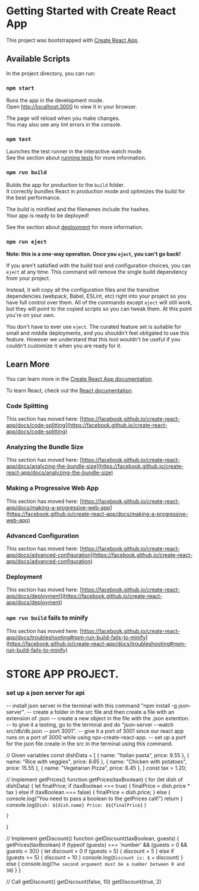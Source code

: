 # Getting Started with Create React App

This project was bootstrapped with [Create React App](https://github.com/facebook/create-react-app).

## Available Scripts

In the project directory, you can run:

### `npm start`

Runs the app in the development mode.\
Open [http://localhost:3000](http://localhost:3000) to view it in your browser.

The page will reload when you make changes.\
You may also see any lint errors in the console.

### `npm test`

Launches the test runner in the interactive watch mode.\
See the section about [running tests](https://facebook.github.io/create-react-app/docs/running-tests) for more information.

### `npm run build`

Builds the app for production to the `build` folder.\
It correctly bundles React in production mode and optimizes the build for the best performance.

The build is minified and the filenames include the hashes.\
Your app is ready to be deployed!

See the section about [deployment](https://facebook.github.io/create-react-app/docs/deployment) for more information.

### `npm run eject`

**Note: this is a one-way operation. Once you `eject`, you can't go back!**

If you aren't satisfied with the build tool and configuration choices, you can `eject` at any time. This command will remove the single build dependency from your project.

Instead, it will copy all the configuration files and the transitive dependencies (webpack, Babel, ESLint, etc) right into your project so you have full control over them. All of the commands except `eject` will still work, but they will point to the copied scripts so you can tweak them. At this point you're on your own.

You don't have to ever use `eject`. The curated feature set is suitable for small and middle deployments, and you shouldn't feel obligated to use this feature. However we understand that this tool wouldn't be useful if you couldn't customize it when you are ready for it.

## Learn More

You can learn more in the [Create React App documentation](https://facebook.github.io/create-react-app/docs/getting-started).

To learn React, check out the [React documentation](https://reactjs.org/).

### Code Splitting

This section has moved here: [https://facebook.github.io/create-react-app/docs/code-splitting](https://facebook.github.io/create-react-app/docs/code-splitting)

### Analyzing the Bundle Size

This section has moved here: [https://facebook.github.io/create-react-app/docs/analyzing-the-bundle-size](https://facebook.github.io/create-react-app/docs/analyzing-the-bundle-size)

### Making a Progressive Web App

This section has moved here: [https://facebook.github.io/create-react-app/docs/making-a-progressive-web-app](https://facebook.github.io/create-react-app/docs/making-a-progressive-web-app)

### Advanced Configuration

This section has moved here: [https://facebook.github.io/create-react-app/docs/advanced-configuration](https://facebook.github.io/create-react-app/docs/advanced-configuration)

### Deployment

This section has moved here: [https://facebook.github.io/create-react-app/docs/deployment](https://facebook.github.io/create-react-app/docs/deployment)

### `npm run build` fails to minify

This section has moved here: [https://facebook.github.io/create-react-app/docs/troubleshooting#npm-run-build-fails-to-minify](https://facebook.github.io/create-react-app/docs/troubleshooting#npm-run-build-fails-to-minify)



# STORE APP PROJECT.

### set up a json server for api
-- install json server in the terminal with this command "npm install -g json-server".
-- create a folder in the src file and then create a file with an extension of .json
-- create a new object in the file with the .json extention.
-- to give it a testing, go to the terminal and do "json-server --watch src/db/db.json -- port 3001".
-- give it a port of 3001 since our react app runs on a port of 3000 while using npx-create-react-app.
-- set up a port for the json file create in the src in the terminal using this command.











// Given variables
const dishData = [
    {
        name: "Italian pasta",
        price: 9.55
    },
    {
        name: "Rice with veggies",
        price: 8.65
    },
    {
        name: "Chicken with potatoes",
        price: 15.55
    },
    {
        name: "Vegetarian Pizza",
        price: 6.45
    },
]
const tax = 1.20;

// Implement getPrices()
function getPrices(taxBoolean) {
    for (let dish of dishData) {
        let finalPrice;
        if (taxBoolean === true) {
            finalPrice = dish.price * tax
        }
        else if (taxBoolean === false) {
            finalPrice = dish.price;
        }
        else {
            console.log("You need to pass a boolean to the getPrices call!")
            return
        }
        console.log(`Dish: ${dish.name} Price: $${finalPrice}` )

    }
}

// Implement getDiscount()
function getDiscount(taxBoolean, guests) {
    getPrices(taxBoolean)
    if (typeof (guests) === 'number' && (guests > 0 && guests < 30)) {
        let discount = 0
        if (guests > 5) {
            discount = 5
        }
        else if (guests >= 5) {
            discount = 10
        }
        console.log(`Discount is: $` + discount)
    }
    else {
        console.log(`The second argument must be a number between 0 and 30`)
    }
}

// Call getDiscount() 
getDiscount(false, 10)
getDiscount(true, 2)

